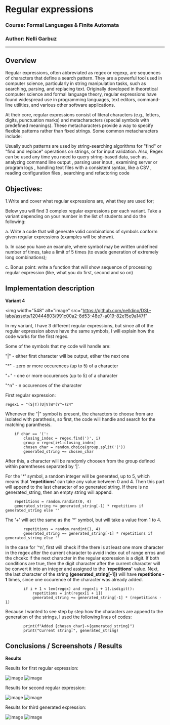 # Regular expressions

### Course: Formal Languages & Finite Automata
### Author: Nelli Garbuz

----

## Overview

Regular expressions, often abbreviated as regex or regexp, are sequences of characters that define a search pattern. They are a powerful tool used in computer science, particularly in string manipulation tasks, such as searching, parsing, and replacing text. Originally developed in theoretical computer science and formal language theory, regular expressions have found widespread use in programming languages, text editors, command-line utilities, and various other software applications.

At their core, regular expressions consist of literal characters (e.g., letters, digits, punctuation marks) and metacharacters (special symbols with predefined meanings). These metacharacters provide a way to specify flexible patterns rather than fixed strings. Some common metacharacters include:

Usually such patterns are used by string-searching algorithms for "find" or "find and replace" operations on strings, or for input validation. Also, Regex can be used any time you need to query string-based data, such as, analyzing command line output
, parsing user input
, examining server or program logs
, handling text files with a consistent syntax, like a CSV
, reading configuration files
, searching and refactoring code

## Objectives:

1.Write and cover what regular expressions are, what they are used for;

Below you will find 3 complex regular expressions per each variant. Take a variant depending on your number in the list of students and do the following:

a. Write a code that will generate valid combinations of symbols conform given regular expressions (examples will be shown).

b. In case you have an example, where symbol may be written undefined number of times, take a limit of 5 times (to evade generation of extremely long combinations);

c. Bonus point: write a function that will show sequence of processing regular expression (like, what you do first, second and so on)

## Implementation description

**Variant 4** 

<img width="548" alt="image" src="https://github.com/nelldino/DSL-labs/assets/120444803/991c00a2-8d53-48e7-a019-82e15e9a147f"

In my variant, I have 3 different regular expressions, but since all of the regular expression above have the same symbols, I will explain how the code works for the first regex.

Some of the symbols that my code will handle are:

"|" - either first character will be output, etiher the next one

"*" - zero or more occurences (up to 5) of a character

"+" - one or more occurences (up to 5) of a character

"^n" - n occurences of the character

First regular expression:

    regex1 = "(S|T)(U|V)W*(Y^+)24"

Whenever the "|" symbol is present, the characters to choose from are isolated with parathesis, so first, the code will handle and search for the matching paranthesis. 

        if char == '(':
            closing_index = regex.find(')', i)
            group = regex[i+1:closing_index]
            chosen_char = random.choice(group.split('|'))
            generated_string += chosen_char

After this, a character will be randomly choosen  from the group defined within parentheses separated by '|'.

For the '*' symbol, a random integer will be generated, up to 5, which means that **'repetitions'** can take any value between 0 and 4. Then this part will append to the last character of so generated string. If there is no generated_string, then an empty string will append.

        repetitions = random.randint(0, 4)
        generated_string += generated_string[-1] * repetitions if generated_string else ''

The '+' will act the same as the '*' symbol, but will take a value from 1 to 4. 

            repetitions = random.randint(1, 4)
            generated_string += generated_string[-1] * repetitions if generated_string else ''

In the case for '^n', first will check if the there is at least one more character in the regex after the current character to avoid index out of range erros and the chcekc if the next character in the regular epxression is a digit. If both conditions are true, then the digit character after the current character will be convert it into an integer and assigned to the **'repetitions'** value. Next, the last character of the string **(generated_string[-1])** will have **repetitions - 1** times, since one occurence of the character was already added.

            if i + 1 < len(regex) and regex[i + 1].isdigit():
                repetitions = int(regex[i + 1])
                generated_string += generated_string[-1] * (repetitions - 1)

Because I wanted to see step by step how the characters are append to the generation of the strings, I used the following lines of codes:

            print(f"Added {chosen_char}->{generated_string}")
            print("Current string:", generated_string)
## Conclusions / Screenshots / Results

**Results**

Results for first regular expression:

![image](https://github.com/nelldino/DSL-labs/assets/120444803/832b0c32-91c9-443f-a2c9-7f755799c0cf)
![image](https://github.com/nelldino/DSL-labs/assets/120444803/11be2437-d6e5-48a4-8942-62ddd27a32a3)

Results for second regular expression:

![image](https://github.com/nelldino/DSL-labs/assets/120444803/3d0101e4-9c2f-41da-8e07-5145fee42671)
![image](https://github.com/nelldino/DSL-labs/assets/120444803/56c93a94-13bf-4710-a3ae-080cea428103)

Results for third generated expression:

![image](https://github.com/nelldino/DSL-labs/assets/120444803/1907ba35-bb75-497f-8800-f7c4f7ec42b7)
![image](https://github.com/nelldino/DSL-labs/assets/120444803/f9fcef76-1f66-4538-9b4b-978ac4eda0ce)


